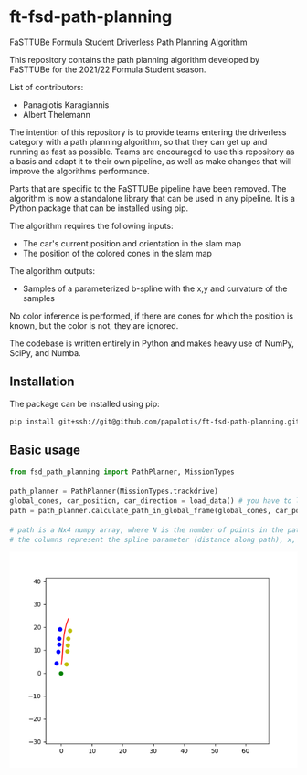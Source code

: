 # ft-fsd-path-planning

FaSTTUBe Formula Student Driverless Path Planning Algorithm

This repository contains the path planning algorithm developed by FaSTTUBe for the 2021/22 Formula Student season.

List of contributors:

- Panagiotis Karagiannis
- Albert Thelemann

The intention of this repository is to provide teams entering the driverless category with a path planning algorithm, so that they can get up and running as fast as possible. Teams are encouraged to use this repository as a basis and adapt it to their own pipeline, as well as make changes that will improve the algorithms performance.

Parts that are specific to the FaSTTUBe pipeline have been removed. The algorithm is now a standalone library that can be used in any pipeline. It is a Python package that can be installed using pip.

The algorithm requires the following inputs:

- The car's current position and orientation in the slam map
- The position of the colored cones in the slam map

The algorithm outputs:

- Samples of a parameterized b-spline with the x,y and curvature of the samples

No color inference is performed, if there are cones for which the position is known, but the color is not, they are ignored.

The codebase is written entirely in Python and makes heavy use of NumPy, SciPy, and Numba.

## Installation

The package can be installed using pip:

```bash
pip install git+ssh://git@github.com/papalotis/ft-fsd-path-planning.git
```

## Basic usage

```python
from fsd_path_planning import PathPlanner, MissionTypes

path_planner = PathPlanner(MissionTypes.trackdrive)
global_cones, car_position, car_direction = load_data() # you have to load/get the data, this is just an example
path = path_planner.calculate_path_in_global_frame(global_cones, car_position, car_direction)

# path is a Nx4 numpy array, where N is the number of points in the path
# the columns represent the spline parameter (distance along path), x, y and path curvature

```

![An animation demoing the path planning algorithm](animation.gif)

